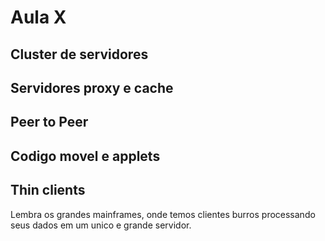 # Aula X

## Cluster de servidores



## Servidores proxy e cache



## Peer to Peer



## Codigo movel e applets



## Thin clients

Lembra os grandes mainframes, onde temos clientes burros processando seus dados em um unico e grande servidor.